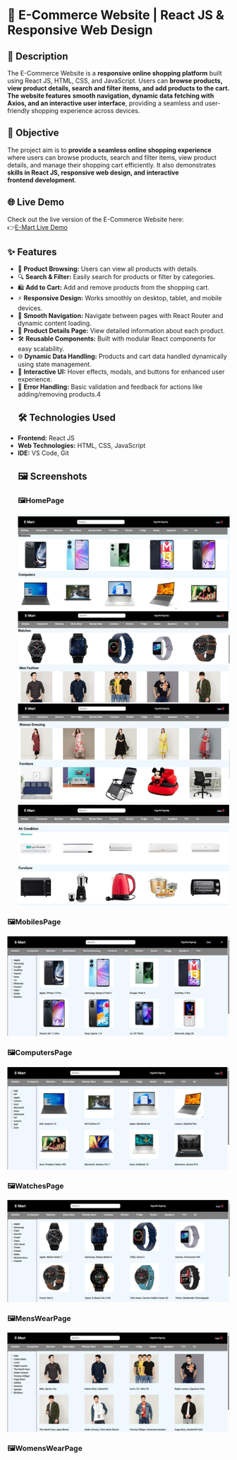 # 🛒 E-Commerce Website | React JS & Responsive Web Design
## 📖  Description
The E-Commerce Website is a **responsive online shopping platform** built using React JS, HTML, CSS, and JavaScript. Users can **browse products, view product details, search and filter items, and add products to the cart. The website features** **smooth navigation, dynamic data fetching with Axios, and an interactive user interface**, providing a seamless and user-friendly shopping experience across devices.
## 🎯  Objective
The project aim is to **provide a seamless online shopping experience** where users can browse products, search and filter items, view product details, and manage their shopping cart efficiently. It also demonstrates **skills in React JS, responsive web design, and interactive frontend development**.
## 🌐 Live Demo
 Check out the live version of the E-Commerce Website here:  
👉[E-Mart Live Demo](https://64e03e6fefff1a197b41aadf--fastidious-fox-a85bd7.netlify.app/)
## ✨ Features
- 🛒 **Product Browsing:** Users can view all products with details.
- 🔍 **Search & Filter:** Easily search for products or filter by categories.
- 🛍 **Add to Cart:** Add and remove products from the shopping cart.
- ⚡ **Responsive Design:** Works smoothly on desktop, tablet, and mobile devices.  
- 🔄 **Smooth Navigation:** Navigate between pages with React Router and dynamic content loading.
- 📝 **Product Details Page:** View detailed information about each product.  
- 🛠 **Reusable Components:** Built with modular React components for easy scalability.  
- 🌐 **Dynamic Data Handling:** Products and cart data handled dynamically using state management.  
- 🎨 **Interactive UI:** Hover effects, modals, and buttons for enhanced user experience.  
- 🔧 **Error Handling:** Basic validation and feedback for actions like adding/removing products.4
  ## 🛠 Technologies Used
- **Frontend:** React JS  
- **Web Technologies:** HTML, CSS, JavaScript  
- **IDE:** VS Code, Git
  ## 🖼 Screenshots
  ### 🖼HomePage
  <img src="https://github.com/Chaithu122/E-Commerce-website/blob/ffc29798912f854bfff62c49f0e5c6caea405a8b/Homepage1.jpg" alt="homepage1"/>
  <img src="https://github.com/Chaithu122/E-Commerce-website/blob/2a0b881a1970316b589356e1d01cc74540042022/Homepage2.jpg" alt="homepage2"/>
  <img src="https://github.com/Chaithu122/E-Commerce-website/blob/3395b2dd4eb3f63b908a1dd63a1c9a48cca70373/Homepage3.jpg" alt="homepage3"/>
  <img src="https://github.com/Chaithu122/E-Commerce-website/blob/1a68444920ec6f70a22bce5003c24e5a8843dc73/Homepage4.jpg" alt="homepage4" width=1000/>
 ### 🖼MobilesPage
 <img src="https://github.com/Chaithu122/E-Commerce-website/blob/dde6a39519dfe0fbfea77472237126940df3a402/Mobilespage.jpg" alt="mobilespage"/>
 
 ### 🖼ComputersPage
 <img src="https://github.com/Chaithu122/E-Commerce-website/blob/4bac99b8435a56c48bde6f77f824113141de8df2/Computerspage.jpg" alt="computerspage"/>

 ### 🖼WatchesPage
<img src="https://github.com/Chaithu122/E-Commerce-website/blob/0021c23ecdd7807a6124f153330af5f76d16c96b/Watchespage.jpg" alt="watchespage"/>

 ### 🖼MensWearPage
 <img src="https://github.com/Chaithu122/E-Commerce-website/blob/cf0dc4cde43163dac6d023adf68dd1a64c4c5951/Menswearpage.jpg" alt="menswearpage"/>

  ### 🖼WomensWearPage
  




     
  
 


